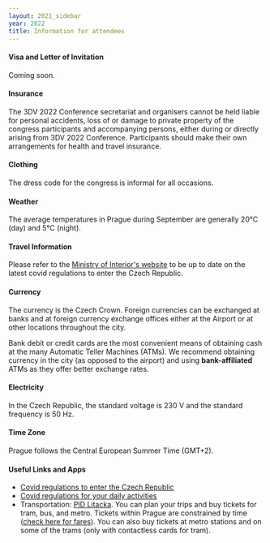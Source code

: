 ```yaml
---
layout: 2021_sidebar
year: 2022
title: Information for attendees
---
```


#### Visa and Letter of Invitation
Coming soon.

#### Insurance

The 3DV 2022 Conference secretariat and organisers cannot be held liable for
personal accidents, loss of or damage to private property of the congress
participants and accompanying persons, either during or directly arising from
3DV 2022 Conference. Participants should make their own arrangements for health
and travel insurance.

#### Clothing
The dress code for the congress is informal for all occasions.

#### Weather
The average temperatures in Prague during September are
generally 20°C (day) and 5°C (night).

#### Travel Information

Please refer to the [Ministry of Interior's
website](https://www.mvcr.cz/mvcren/article/coronavirus-information-of-moi.aspx)
to be up to date on the latest covid regulations to enter the Czech Republic.

#### Currency
The currency is the Czech Crown.
Foreign currencies can be exchanged at banks and at foreign currency exchange
offices either at the Airport or at other locations throughout the city.

Bank debit or credit cards are the most convenient means of obtaining cash at
the many Automatic Teller Machines (ATMs). 
We recommend obtaining currency in the city (as opposed to the airport) and 
using **bank-affiliated** ATMs as they offer better exchange rates.

#### Electricity
In the Czech Republic, the standard voltage is 230 V and the standard
frequency is 50 Hz.

#### Time Zone

Prague follows the Central European Summer Time (GMT+2).

#### Useful Links and Apps

- [Covid regulations to enter the Czech Republic](https://www.mvcr.cz/mvcren/article/coronavirus-information-of-moi.aspx)
- [Covid regulations for your daily activities](https://covid.gov.cz/en/)
- Transportation: [PID Litacka](https://app.pidlitacka.cz/). You can plan your trips and buy tickets for tram, bus, and metro. Tickets within Prague are constrained by time ([check here for fares](https://pid.cz/en/travelling-around-prague/?tab=1)). You can also buy tickets at metro stations and on some of the trams (only with contactless cards for tram).
